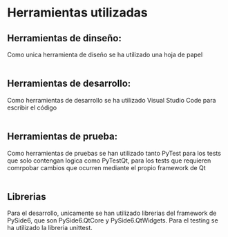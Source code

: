 # Herramientas utilizadas </br>
## Herramientas de dinseño: </br>
Como unica herramienta de diseño se ha utilizado una hoja de papel </br></br>
## Herramientas de desarrollo:</br>
Como herramientas de desarrollo se ha utilizado Visual Studio Code para escribir el código </br></br> 
## Herramientas de prueba:</br>
Como herramientas de pruebas se han utilizado tanto PyTest para los tests que solo contengan logica como PyTestQt,
para los tests que requieren comrpobar cambios que ocurren mediante el propio framework de Qt</br></br>
## Librerias</br>
Para el desarrollo, unicamente se han utilizado librerias del framework de PySide6, que son PySide6.QtCore y PySide6.QtWidgets. Para el testing se ha utilizado la libreria unittest.  
